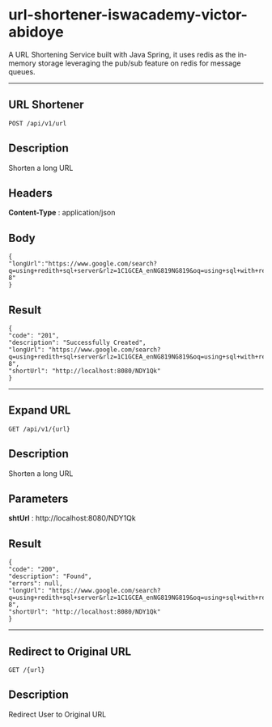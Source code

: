 # url-shortener-iswacademy-victor-abidoye
A URL Shortening Service built with Java Spring, it uses redis as the in-memory storage leveraging the pub/sub feature on redis for message queues.

-----

## URL Shortener

    POST /api/v1/url
    
## Description
Shorten a long URL 

## Headers
**Content-Type** : application/json

## Body

    {
	"longUrl":"https://www.google.com/search?q=using+redith+sql+server&rlz=1C1GCEA_enNG819NG819&oq=using+sql+with+redis&aqs=chrome.1.69i57j0.6347j0j4&sourceid=chrome&ie=UTF-8"
    }

## Result
    {
    "code": "201",
    "description": "Successfully Created",
    "longUrl": "https://www.google.com/search?q=using+redith+sql+server&rlz=1C1GCEA_enNG819NG819&oq=using+sql+with+redis&aqs=chrome.1.69i57j0.6347j0j4&sourceid=chrome&ie=UTF-8",
    "shortUrl": "http://localhost:8080/NDY1Qk"
    }
    
 -----
 ## Expand URL
 
    GET /api/v1/{url}

## Description
Shorten a long URL

## Parameters
**shtUrl** : http://localhost:8080/NDY1Qk

## Result
    {
    "code": "200",
    "description": "Found",
    "errors": null,
    "longUrl": "https://www.google.com/search?q=using+redith+sql+server&rlz=1C1GCEA_enNG819NG819&oq=using+sql+with+redis&aqs=chrome.1.69i57j0.6347j0j4&sourceid=chrome&ie=UTF-8",
    "shortUrl": "http://localhost:8080/NDY1Qk"
    }
    
 -----
 ## Redirect to Original URL
    
    GET /{url}
    
 ## Description
 Redirect User to Original URL
